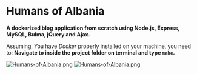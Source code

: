 # Humans of Albania
**A dockerized blog application from scratch using Node.js, Express, MySQL, Bulma, jQuery and Ajax.**

Assuming, You have *Docker* properly installed on your machine, you need to:
**Navigate to inside the project folder on terminal and type `make`.**

[![Humans-of-Albania.png](https://i.postimg.cc/6pfzJt79/Humans-of-Albania.png)](https://i.postimg.cc/6pfzJt79/Humans-of-Albania.png)
[![Humans-of-Albania.png](https://i.postimg.cc/ncF0dCgx/Humans-of-Albania.png)](https://i.postimg.cc/ncF0dCgx/Humans-of-Albania.png)
